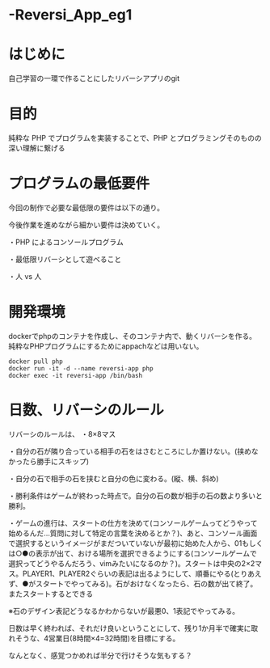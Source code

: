 # -Reversi_App_eg1

# はじめに
自己学習の一環で作ることにしたリバーシアプリのgit

# 目的
純粋な PHP でプログラムを実装することで、PHP とプログラミングそのものの深い理解に繋げる

# プログラムの最低要件
今回の制作で必要な最低限の要件は以下の通り。

今後作業を進めながら細かい要件は決めていく。 

・PHP によるコンソールプログラム
 
・最低限リバーシとして遊べること

・人 vs 人

# 開発環境
dockerでphpのコンテナを作成し、そのコンテナ内で、動くリバーシを作る。
純粋なPHPプログラムにするためにappachなどは用いない。

```
docker pull php
docker run -it -d --name reversi-app php
docker exec -it reversi-app /bin/bash
```

# 日数、リバーシのルール

リバーシのルールは、
・8×8マス

・自分の石が隣り合っている相手の石をはさむところにしか置けない。(挟めなかったら勝手にスキップ)

・自分の石で相手の石を挟むと自分の色に変わる。(縦、横、斜め)

・勝利条件はゲームが終わった時点で。自分の石の数が相手の石の数より多いと勝利。


・ゲームの進行は、スタートの仕方を決めて(コンソールゲームってどうやって始めるんだ…質問に対して特定の言葉を決めるとか？)、あと、コンソール画面で選択するというイメージがまだついていないが最初に始めた人から、01もしくは○●の表示が出て、おける場所を選択できるようにする(コンソールゲームで選択ってどうやるんだろう、vimみたいになるのか？)。スタートは中央の2×2マス。PLAYER1、PLAYER2ぐらいの表記は出るようにして、順番にやる(とりあえず、●がスタートでやってみる)。石がおけなくなったら、石の数が出て終了。またスタートするとできる

※石のデザイン表記どうなるかわからないが最悪0、1表記でやってみる。

日数は早く終われば、それだけ良いということにして、残り1か月半で確実に取れそうな、4営業日(8時間×4=32時間)を目標にする。

なんとなく、感覚つかめれば半分で行けそうな気もする？
